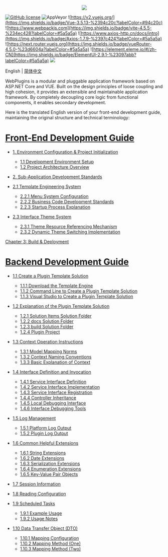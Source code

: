 <p align="center" dir="auto">
  <a href="https://opensource.ganweicloud.com" rel="nofollow">
    <img style="max-width:100%;" src="https://github.com/ganweisoft/WebPlugins/blob/main/src/logo.jpg">
  </a>
</p>

[![GitHub license](https://camo.githubusercontent.com/5eaf3ed8a7e8ccb15c21d967b8635ac79e8b1865da3a5ccf78d2572a3e10738a/68747470733a2f2f696d672e736869656c64732e696f2f6769746875622f6c6963656e73652f646f746e65742f6173706e6574636f72653f636f6c6f723d253233306230267374796c653d666c61742d737175617265)](https://github.com/ganweisoft/WebPlugins/blob/main/LICENSE) ![AppVeyor](https://ci.appveyor.com/api/projects/status/v8gfh6pe2u2laqoa?svg=true) ![https://v2.vuejs.org/](https://img.shields.io/badge/Vue-3.5.13-%2394c20c?labelColor=#94c20c) ![https://www.webpackjs.com](https://img.shields.io/badge/vite-4.5.5-%234ec428?labelColor=#5a5a5a) ![https://www.axios-http.cn/docs/intro](https://img.shields.io/badge/Axios-1.7.9-%2397c424?labelColor=#5a5a5a) ![https://next.router.vuejs.org](https://img.shields.io/badge/vueRouter-4.5.0-%23d6604a?labelColor=#5a5a5a) ![https://element.eleme.io/#/zh-CN](https://img.shields.io/badge/ElementUI-2.9.1-%23097abb?labelColor=#5a5a5a) ![](https://img.shields.io/badge/join-discord-infomational)

English | [简体中文](README-CN.md)

WebPlugins is a modular and pluggable application framework based on ASP.NET Core and VUE. Built on the design principles of loose coupling and high cohesion, it provides an extensible and maintainable application framework. By completely decoupling core logic from functional components, it enables secondary development.

Here is the translated English version of your front-end development guide, maintaining the original structure and technical terminology:

# [Front-End Development Guide](https://github.com/ganweisoft/WebPlugins/wiki/Front‐End-Development-Guide)
- [1. Environment Configuration & Project Initialization](https://github.com/ganweisoft/WebPlugins/wiki/front%E2%80%90end#1-install-using-nvm)
  - [1.1 Development Environment Setup](https://github.com/ganweisoft/WebPlugins/wiki/front%E2%80%90end%E2%80%90CN#1-%E4%BD%BF%E7%94%A8nvm%E5%AE%89%E8%A3%85)
  - [1.2 Project Architecture Overview](https://github.com/ganweisoft/WebPlugins/wiki/front%E2%80%90end#2-project-structure-description)

- [2. Sub-Application Development Standards](https://github.com/ganweisoft/WebPlugins/wiki/front%E2%80%90end#3-sub-application-development)
- [2.1 Template Engineering System](https://github.com/ganweisoft/WebPlugins/wiki/front%E2%80%90end%E2%80%90CN#31-%E7%A4%BA%E4%BE%8B%E6%A8%A1%E6%9D%BF%E6%96%87%E4%BB%B6%E7%BB%93%E6%9E%84%E8%AE%BE%E5%A4%87%E8%81%94%E5%8A%A8)
  - [2.2.1 Menu System Configuration](https://github.com/ganweisoft/WebPlugins/wiki/front%E2%80%90end#32-configuration-menu)
  - [2.2.2 Business Code Development Standards](https://github.com/ganweisoft/WebPlugins/wiki/front%E2%80%90end#33-code-development)
  - [2.2.3 Startup Process Explanation](https://github.com/ganweisoft/WebPlugins/wiki/front%E2%80%90end#34-startup-project)

- [2.3 Interface Theme System](https://github.com/ganweisoft/WebPlugins/wiki/front%E2%80%90end%E2%80%90CN#35-%E4%B8%BB%E9%A2%98%E9%85%8D%E7%BD%AE)
  - [2.3.1 Theme Resource Referencing Mechanism](https://github.com/ganweisoft/WebPlugins/wiki/front%E2%80%90end#351-topic-citation)
  - [2.3.2 Dynamic Theme Switching Implementation](https://github.com/ganweisoft/WebPlugins/wiki/front%E2%80%90end#352-theme-switching)

[Chapter 3: Build & Deployment](https://github.com/ganweisoft/WebPlugins/wiki/front%E2%80%90end#4-sub-application-packaging)


# [Backend Development Guide](https://github.com/ganweisoft/WebPlugins/wiki/Backend-Development-Guide)
- [1.1 Create a Plugin Template Solution](https://github.com/ganweisoft/WebPlugins/wiki/Backend-Development-Guide#11-create-a-plugin-template-solution)
  - [1.1.1 Download the Template Engine](https://github.com/ganweisoft/WebPlugins/wiki/Backend-Development-Guide#111-download-the-template-engine)
  - [1.1.2 Command Line to Create a Plugin Template Solution](https://github.com/ganweisoft/WebPlugins/wiki/Backend-Development-Guide#112-command-line-to-create-a-plugin-template-solution)
  - [1.1.3 Visual Studio to Create a Plugin Template Solution](https://github.com/ganweisoft/WebPlugins/wiki/Backend-Development-Guide#113-visual-studio-to-create-a-plugin-template-solution)

- [1.2 Explanation of the Plugin Template Solution](https://github.com/ganweisoft/WebPlugins/wiki/Backend-Development-Guide#12-explination-of-the-plugin-template-solution)
  - [1.2.1 Solution Items Solution Folder](https://github.com/ganweisoft/WebPlugins/wiki/Backend-Development-Guide#121-solution-items-solution-folder)
  - [1.2.2 docs Solution Folder](https://github.com/ganweisoft/WebPlugins/wiki/Backend-Development-Guide#122-docs-solution-folder)
  - [1.2.3 build Solution Folder](https://github.com/ganweisoft/WebPlugins/wiki/Backend-Development-Guide#123-build-solution-folder)
  - [1.2.4 Plugin Project](https://github.com/ganweisoft/WebPlugins/wiki/Backend-Development-Guide#124-plugin-project)

- [1.3 Context Operation Instructions](https://github.com/ganweisoft/WebPlugins/wiki/Backend-Development-Guide#13-context-operation-instructions)
  - [1.3.1 Model Mapping Norms](https://github.com/ganweisoft/WebPlugins/wiki/Backend-Development-Guide#131-model-mapping-norms)
  - [1.3.2 Context Naming Conventions](https://github.com/ganweisoft/WebPlugins/wiki/Backend-Development-Guide#132-context-naming-conventions)
  - [1.3.3 Basic Explanation of Context](https://github.com/ganweisoft/WebPlugins/wiki/Backend-Development-Guide#133-basic-explanation-of-context)

- [1.4 Interface Definition and Invocation](https://github.com/ganweisoft/WebPlugins/wiki/Backend-Development-Guide#14-interface-definition-and-invocation)
  - [1.4.1 Service Interface Definition](https://github.com/ganweisoft/WebPlugins/wiki/Backend-Development-Guide#141-service-interface-definition)
  - [1.4.2 Service Interface Implementation](https://github.com/ganweisoft/WebPlugins/Backend-Development-Guide#142-service-interface-implementation)
  - [1.4.3 Service Interface Registration](https://github.com/ganweisoft/WebPlugins/Backend-Development-Guide#143-service-interface-registration)
  - [1.4.4 Controller Inheritance](https://github.com/ganweisoft/WebPlugins/Backend-Development-Guide#144-controller-inheritance)
  - [1.4.5 Local Debugging Interface](https://github.com/ganweisoft/WebPlugins/Backend-Development-Guide#145-local-debugging-interface)
  - [1.4.6 Interface Debugging Tools](https://github.com/ganweisoft/WebPlugins/Backend-Development-Guide#146-interface-debugging-tools)

- [1.5 Log Management](https://github.com/ganweisoft/WebPlugins/Backend-Development-Guide#15-log-management)
  - [1.5.1 Platform Log Output](https://github.com/ganweisoft/WebPlugins/Backend-Development-Guide#151-platform-log-output)
  - [1.5.2 Plugin Log Output](https://github.com/ganweisoft/WebPlugins/Backend-Development-Guide#152-plugin-log-output)

- [1.6 Common Helpful Extensions](https://github.com/ganweisoft/WebPlugins/Backend-Development-Guide#16-common-helpful-extensions)
  - [1.6.1 String Extensions](https://github.com/ganweisoft/WebPlugins/Backend-Development-Guide#161-string-extensions)
  - [1.6.2 Date Extensions](https://github.com/ganweisoft/WebPlugins/Backend-Development-Guide#162-date-extensions)
  - [1.6.3 Serialization Extensions](https://github.com/ganweisoft/WebPlugins/Backend-Development-Guide#163-serialization-extensions)
  - [1.6.4 Enumeration Extensions](https://github.com/ganweisoft/WebPlugins/Backend-Development-Guide#164-enumeration-extensions)
  - [1.6.5 Key-Value Pair Objects](https://github.com/ganweisoft/WebPlugins/Backend-Development-Guide#165-key-value-pair-objects)

- [1.7 Session Information](https://github.com/ganweisoft/WebPlugins/Backend-Development-Guide#17-session-information)
- [1.8 Reading Configuration](https://github.com/ganweisoft/WebPlugins/Backend-Development-Guide#18-reading-configuration)
- [1.9 Scheduled Tasks](https://github.com/ganweisoft/WebPlugins/Backend-Development-Guide#19-scheduled-tasks)
  - [1.9.1 Example Usage](https://github.com/ganweisoft/WebPlugins/Backend-Development-Guide#191-example-usage)
  - [1.9.2 Usage Notes](https://github.com/ganweisoft/WebPlugins/Backend-Development-Guide#192-usage-notes)
- [1.10 Data Transfer Object (DTO)](https://github.com/ganweisoft/WebPlugins/Backend-Development-Guide#110-data-transfer-object-dto)
  - [1.10.1 Mapping Configuration](https://github.com/ganweisoft/WebPlugins/Backend-Development-Guide#1101-mapping-configuration)
  - [1.10.2 Mapping Method (One)](https://github.com/ganweisoft/WebPlugins/Backend-Development-Guide#1102-mapping-method-one)
  - [1.10.3 Mapping Method (Two)](https://github.com/ganweisoft/WebPlugins/Backend-Development-Guide#1103-mapping-method-two)

